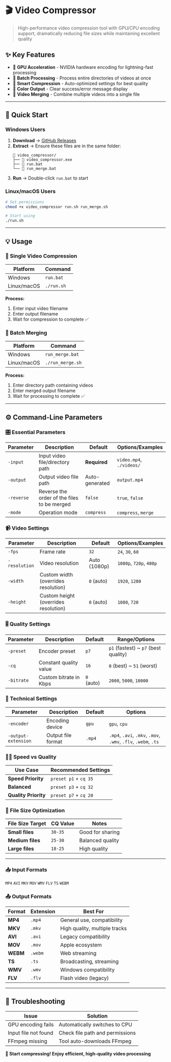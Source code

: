 # 🎬 Video Compressor

> High-performance video compression tool with GPU/CPU encoding support, dramatically reducing file sizes while maintaining excellent quality

## ✨ Key Features

- 🚀 **GPU Acceleration** - NVIDIA hardware encoding for lightning-fast processing
- 📁 **Batch Processing** - Process entire directories of videos at once
- 🎯 **Smart Compression** - Auto-optimized settings for best quality
- 🎨 **Color Output** - Clear success/error message display
- 🔄 **Video Merging** - Combine multiple videos into a single file

---

## 🚀 Quick Start

### Windows Users

1. **Download** → [GitHub Releases](https://github.com/911218sky/video_compressor/releases)
2. **Extract** → Ensure these files are in the same folder:
   ```
   📁 video_compressor/
   ├── 🔧 video_compressor.exe
   ├── 📝 run.bat
   └── 📝 run_merge.bat
   ```
3. **Run** → Double-click `run.bat` to start

### Linux/macOS Users

```bash
# Set permissions
chmod +x video_compressor run.sh run_merge.sh

# Start using
./run.sh
```

---

## 💡 Usage

### 🎯 Single Video Compression

| Platform | Command |
|----------|---------|
| Windows | `run.bat` |
| Linux/macOS | `./run.sh` |

**Process:**
1. Enter input video filename
2. Enter output filename  
3. Wait for compression to complete ✅

### 📁 Batch Merging

| Platform | Command |
|----------|---------|
| Windows | `run_merge.bat` |
| Linux/macOS | `./run_merge.sh` |

**Process:**
1. Enter directory path containing videos
2. Enter merged output filename
3. Wait for processing to complete ✅

---

## ⚙️ Command-Line Parameters

### 🎛️ Essential Parameters

| Parameter | Description | Default | Options/Examples |
|-----------|-------------|---------|------------------|
| `-input` | Input video file/directory path | **Required** | `video.mp4`, `./videos/` |
| `-output` | Output video file path | Auto-generated | `output.mp4` |
| `-reverse` | Reverse the order of the files to be merged | `false` | `true`, `false` |
| `-mode` | Operation mode | `compress` | `compress`, `merge` |

### 📹 Video Settings

| Parameter | Description | Default | Options/Examples |
|-----------|-------------|---------|------------------|
| `-fps` | Frame rate | `32` | `24`, `30`, `60` |
| `-resolution` | Video resolution | Auto (1080p) | `1080p`, `720p`, `480p` |
| `-width` | Custom width (overrides resolution) | `0` (auto) | `1920`, `1280` |
| `-height` | Custom height (overrides resolution) | `0` (auto) | `1080`, `720` |

### 🎚️ Quality Settings

| Parameter | Description | Default | Range/Options |
|-----------|-------------|---------|---------------|
| `-preset` | Encoder preset | `p7` | `p1` (fastest) ~ `p7` (best quality) |
| `-cq` | Constant quality value | `16` | `0` (best) ~ `51` (worst) |
| `-bitrate` | Custom bitrate in Kbps | `0` (auto) | `2000`, `5000`, `10000` |

### 🔧 Technical Settings

| Parameter | Description | Default | Options |
|-----------|-------------|---------|---------|
| `-encoder` | Encoding device | `gpu` | `gpu`, `cpu` |
| `-output-extension` | Output file format | `.mp4` | `.mp4`, `.avi`, `.mkv`, `.mov`, `.wmv`, `.flv`, `.webm`, `.ts` |

### 🏃‍♂️ Speed vs Quality

| Use Case | Recommended Settings |
|----------|---------------------|
| **Speed Priority** | `preset p1` + `cq 35` |
| **Balanced** | `preset p3` + `cq 32` |
| **Quality Priority** | `preset p7` + `cq 20` |

### 💾 File Size Optimization

| File Size Target | CQ Value | Notes |
|------------------|----------|-------|
| **Small files** | `30-35` | Good for sharing |
| **Medium files** | `25-30` | Balanced quality |
| **Large files** | `18-25` | High quality |

---

### 📥 Input Formats
`MP4` `AVI` `MKV` `MOV` `WMV` `FLV` `TS` `WEBM`

### 📤 Output Formats  
| Format | Extension | Best For |
|--------|-----------|----------|
| **MP4** | `.mp4` | General use, compatibility |
| **MKV** | `.mkv` | High quality, multiple tracks |
| **AVI** | `.avi` | Legacy compatibility |
| **MOV** | `.mov` | Apple ecosystem |
| **WEBM** | `.webm` | Web streaming |
| **TS** | `.ts` | Broadcasting, streaming |
| **WMV** | `.wmv` | Windows compatibility |
| **FLV** | `.flv` | Flash video (legacy) |

---

## 🔧 Troubleshooting

| Issue | Solution |
|-------|----------|
| GPU encoding fails | Automatically switches to CPU |
| Input file not found | Check file path and permissions |
| FFmpeg missing | Tool auto-downloads FFmpeg |


**🚀 Start compressing! Enjoy efficient, high-quality video processing**